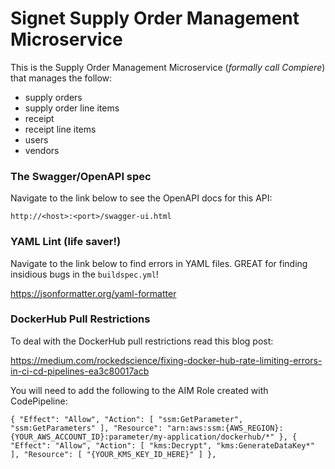 # Signet Supply Order Management Microservice

This is the Supply Order Management Microservice (*formally call Compiere*) that manages the follow:
 * supply orders
 * supply order line items
 * receipt
 * receipt line items
 * users
 * vendors

### The Swagger/OpenAPI spec

Navigate to the link below to see the OpenAPI docs for this API:

`http://<host>:<port>/swagger-ui.html`

### YAML Lint (life saver!)
Navigate to the link below to find errors in YAML files.  GREAT for finding insidious bugs in the `buildspec.yml`!

https://jsonformatter.org/yaml-formatter

### DockerHub Pull Restrictions
To deal with the DockerHub pull restrictions read this blog post:

https://medium.com/rockedscience/fixing-docker-hub-rate-limiting-errors-in-ci-cd-pipelines-ea3c80017acb

You will need to add the following to the AIM Role created with CodePipeline:

`
{
    "Effect": "Allow",
    "Action": [
        "ssm:GetParameter",
        "ssm:GetParameters"
    ],
    "Resource": "arn:aws:ssm:{AWS_REGION}:{YOUR_AWS_ACCOUNT_ID}:parameter/my-application/dockerhub/*"
},
{
    "Effect": "Allow",
    "Action": [
        "kms:Decrypt",
        "kms:GenerateDataKey*"
    ],
    "Resource": [
        "{YOUR_KMS_KEY_ID_HERE}"
    ]
},
`